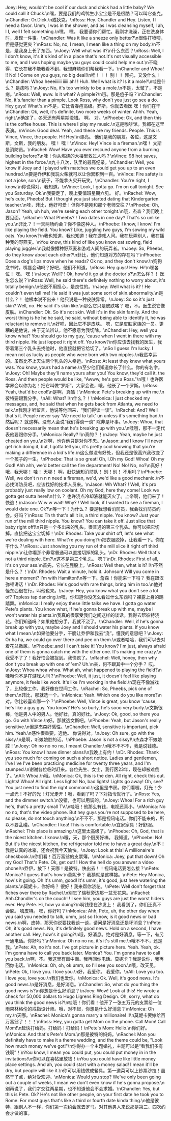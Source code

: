 Joey: Hey, wouldn't be cool if our duck and chick had a little baby? We could call it Chuck.\n嘿，要是我们的鸡鸭生小宝宝是不是很酷？可以叫它查克。\nChandler: Or.Dick.\n或狄克。\nRoss: Hey. Chandler and Hey. Listen, I I need a favor. Umm, I was in the shower, and as I was cleansing myself, I ah, I I, well I felt something.\n嘿。 嘿。 我要请你们帮忙。我刚才洗澡，正在洗身体时，发现一件事。\nChandler: Was it like a sneeze only better?\n很像打喷嚏，但是感觉更爽？\nRoss: No, no, I mean, I mean like a thing on my body.\n不是，是我身上长了东西。\nJoey: Well what was it?\n什么东西？\nRoss: Well, I I don't know, it's it's kind of in a place that's not.It's not visually accessible to me, and I was hoping maybe you guys could could help me out.\n不晓得，它长在我不能我看不到，我想麻烦你们帮我看一下。\nChandler and Whoa! !! No! ! Come on you guys, no big deal!\n哇！！！ 别！！ 拜托，又没什么！\nChandler: Whoa heeeiiiiii iiiii ah! ! Huh. Well what is it? Is it a mole?\n哇是什么？ 是痣吗？\nJoey: No, it's too wrinkly to be a mole.\n不是，太皱了，不是痣。\nRoss: Well, eww. Is it what? A pimple?\n哦。那是痘子吗？\nChandler: No, it's.fancier than a pimple. Look Ross, why don't you just go see a do. Hey guys! What's.\n不是，它比青春痘高级。罗斯，你就去看医 嘿！你们在干\nChandler: Ok, well, it's definite, two more weeks of winter. Ahhh. Yeah, right.\n确定了，冬天还有两星期没错。 啊。 对。\nPhoebe: Ok, and then this is the coffee house. This is where I play my music.\n这是咖啡馆。我都在这里表演。\nVince: Good deal. Yeah, and these are my friends. People. This is Vince, Vince, the people. Hi! Hey!\n漂亮。 他们是我的朋友。各位，这是文斯，文斯，我的朋友。 嘿！ 嘿！\nVince: Hey! Vince is a fireman.\n嘿！ 文斯是消防员。\nRachel: Wow! Have you ever rescued anyone from a burning building before?\n哇！你从燃烧的大楼里救过人吗？\nVince: 98 hot saves, highest in the force.\n九十八次，队里的最高纪录。\nChandler: Well, you know if Joey and I played with matches we could get you up to an even hundred.\n要是乔伊和我玩火柴就可以让你累积到一百。\nVince: Fire safety is not a joke, son.\n孩子，不能拿火灾开玩笑。\nChandler: You're right, I know.\n你说得对，我知道。\nVince: Look, I gotta go. I'm on call tonight. See you Saturday. Ok.\n我要走了，晚上要值班星期六见。 好。\nRachel: Wow, he's cute, Pheebs! But I thought you just started dating that Kindergarten teacher.\n哇，菲比，他好可爱！但你不是刚和那个老师交往？\nPhoebe: Oh, Jason? Yeah, uh huh, we're seeing each other tonight.\n哦，杰森？我们晚上要见面。\nRachel: What Pheebs? ! Two dates in one day? That's so unlike you.\n菲比？！一天两场约会？你不像这种人。\nPhoebe: I know, I know! I'm like playing the field. You know? Like, juggling two guys, I'm sowing my wild oats. You know?\n我也知道，我也知道！我在游戏人间。我在玩弄别人，我在播种我的野燕麦。\nYou know, this kind of like you know oat sowing, field playing juggler.\n我就像播种野燕麦和游戏人间的玩弄者。\nJoey: So, Pheebs, do they know about each other?\n菲比，他们知道对方的存在吗？\nPhoebe: Does a dog's lips move when he reads? Ok no, and they don't know.\n狗狗念书时，嘴唇会动吗？好吧，他们不知道。\nRoss: Hey guys! Hey. Hi!\n嘿各位！ 嘿。 嘿！\nJoey: Well? ! Ok, how'd it go at the doctor's?\n怎么样？！ 医生怎么说？\nRoss: Well, he said there's definitely nothing to worry about, it's totally benign.\n他说不用担心，是良性的。\nJoey: Well what is it? ! He couldn't even tell me! He said it was just some sort of skin.abnormality.\n是什么？！ 他根本说不出来！他只说是一种皮肤异常。\nJoey: So so it's just skin? Well, no. He said it's skin like.\n那么它只是皮肤咯？ 嗯，不。医生说它像皮肤。\nChandler: Ok. So it's not skin. Well it's in the skin family. And the worst thing is he he he said, he said, without being able to identify it, he was reluctant to remove it.\n好吧，因此它不是皮肤。 嗯，它是皮肤家族的一员。更糟的是他说，由于无法辨认，他不愿意为我切除。\nChandler: Hey, well you know what? You should go to my guy, 'cause when I went in there with my third nipple. He just lopped it right off. You know?\n你应该去找我的医生，我带着第三个乳头去找他时，他直接就把它给切了。\nSo I guess I'm lucky. I mean not as lucky as people who were born with two nipples.\n我蛮幸运的。虽然比不上天生两个乳头的人幸运。\nRoss: At least they knew what yours was. You know, yours had a name.\n至少他们知道你长了什么。你的有名字。\nJoey: Oh! Maybe they'll name yours after you! You know, they'd call it, the Ross. And then people would be like, "Awww, he's got a Ross."\n哦！也许医学界会以你为名！把它叫做“罗斯”。大家会说，哦，他长了一个罗斯。\nRoss: Yeah, that'd be cool!\n是啊，真酷！\nMonica: Pete's breaking up with me.\n彼特要跟我分手。\nAll: What? !\n什么？！\nMonica: I just checked my messages, and, he said that when he gets back from Atlanta, we need to talk.\n我刚才听留言，他说等他回来，“我们得谈一谈”。\nRachel: And? Well that's it. People never say 'We need to talk' un unless it's something bad.\n然后呢？ 就这样。没有人会说“我们得谈一谈” 除非是坏事。\nJoey: Whoa, that doesn't necessarily mean that he's breaking up with you.\n哇哦，那不一定代表他要跟你分手。\nMonica: Really? !\n真的？！\nJoey: Yeah, maybe he just cheated on you.\n对啊，也许他只是对你不忠。\nJason:.and I know I'll never get rich doing it, but, I gotta tell you, it's pretty cool knowing that you're making a difference in a kid's life.\n这么做没有好处，但我还是很高兴我改变了一个孩子的一生。\nPhoebe: That is so great! Oh, I.Oh my God! Whoa! Oh my God! Ahh ahh, we'd better call the fire department! No! No! No, no?\n真好！哦，我天哪！ 哇！ 天哪！ 啊，赶快通知消防队！ 别！别！ 不用吗？\nPhoebe: Well, we don't n n n n need a fireman, we'd, we'd like a good mechanic.\n不必找消防员吧，应该找好的技术人员来。\nJason: Wh What? ! Well, it's pro probably just really low on coolant. Oh my God, here they come! Look we gotta get outta here!\n什么？ 也许浇点冷却液就能灭火了。上帝啊，他们来了！快逃！\nJason: W w w wait! Why? ! Well look, if I wanted to see a fireman, I would date one. Ok?\n等一下！为什么？ 要是我想看消防员，我会找消防员约会。好吗？\nRoss: Th th that's all it is, a third nipple. You know? Just your run of the mill third nipple. You know? You can take it off. Just slice that baby right off!\n只是一个多出来的乳头。很普通的第三个乳头。你可以把它切掉。直接把这宝宝切掉！\nDr. Rhodes: Take your shirt off, let's see what we're dealing with here. What're you doing?\n把衣服脱掉，让我看一下。你在干什么？\nRoss: Just showing you my run of the mill slice it right off third nipple.\n让你看那个非常普通可以直接切掉的乳头。\nDr. Rhodes: Well that's not a third nipple. Em?\n这不是第三个乳头。 嗯？\nDr. Rhodes: First of all, it's on your ass.\n首先，它长在屁股上。\nRoss: Well then, what is it? !\n不然是什么？！\nDr. Rhodes: Wait a minute, hold it. Johnson! Will you come in here a moment? I'm with Hamilton!\n等一下。詹森！你能来一下吗？ 我在跟汉弥顿讲话！\nDr. Rhodes: He's good with rare things, bring him in too.\n他对怪东西很在行，叫他也来。\nJoey: Hey, you know what you don't see a lot of? Topless tap dancing.\n嘿，你知道你没怎么看过什么东西吗？裸露上身的踢踏舞。\nMonica: I really enjoy these little talks we have. I gotta go water Pete's plants. You know what, if he's gonna break up with me, maybe I won't water his plants.\n我真的很享受我们之间这样的谈话。我得去帮彼特浇花。你们知道吗？如果他想分手，我就不浇了。\nChandler: Well, if he's gonna break up with you, maybe Joey and I should water his plants. If you know what I mean.\n如果他要分手，干脆让乔伊和我去“浇”。懂我的意思吧？\nJoey: Or ha ha, we could go over there and pee on them.\n或者哈哈，我们可以去对着花盆撒尿。\nPhoebe:.and I I can't take it! You know? I'm just, always afraid one of them is gonna catch me with the other one. It's making me crazy.\n我受不了了！我好怕会被捉到。我快疯了。\nRachel: Well, honey, then why don't you break up with one of 'em? Uh.\n亲，何不跟其中一个分手？ 哎。\nJoey: Whoa whoa whoa. What ah, what happened to playing the field?\n哇哦你不是在游戏人间？\nPhoebe: Well, it just, it doesn't feel like playing anymore, it feels like work. It's like I'm working in the field.\n现在不像游戏了，比较像工作。我好像在世间工作。\nRachel: So, Pheebs, pick one of them.\n菲比，那就选一个。\nMonica: Yeah. Which one do you like more?\n对。你比较喜欢哪一个？\nPhoebe: Well, Vince is great, you know 'cause, he's like a guy guy. You know? He's so burly, he's sooo very burly.\n文斯很棒，他是男人中的男人。他好壮，真的好壮。\nJoey: Ok, good, so there you go. Go with Vince.\n好。那就选文斯吧。\nPhoebe: Yeah, but Jason's really sensitive.\n但是杰森好感性。\nChandler: Well, sensitive is important, pick him. Yeah.\n感性很重要，选他。 你说得对。\nJoey: Oh sure, go with the sissy.\n是啊，听娘娘腔的话。\nPhoebe: Jason is not a sissy!\n杰森才不娘娘腔！\nJoey: Oh no no no no, I meant Chandler.\n哦不不不不，我是说钱德。\nRoss: You know I have dinner plans!\n我晚上有约！\nDr. Rhodes: Thank you soo much for coming on such a short notice. Ladies and gentlemen, I've I've I've been practicing medicine for twenty three years, and I'm stumped.\n谢谢各位临时赶来。各位先生、女士，我行医23年，现在却被难倒了。\nAll: Whoa.\n哦。\nMonica: Ok, this is the den. All right, check this out. Lights! Whoa! All right. Less lights! No, bad lights! Lights go away! Oh, see? You just need to find the right command.\n这里是书房。你们看喔，灯光！少一点光！不好的光！灯光走开！哦，看到了吗？下对指令就行了。\nRoss: Yes, and the dimmer switch.\n没错，也可以用调的。\nJoey: Whoa! For a rich guy he's, that's a pretty small TV.\n哇哦！他那么有钱，电视还真小。\nMonica: No no no, that's the video phone. But hey guys you're not supposed to be here, so please, do not touch anything.\n不不不，那是视讯电话。你们不能来的，所以不要乱碰。\nChandler: I kea! This is comfortable.\n宜家家具！好舒服。\nRachel: This place is amazing.\n这里太高级了。\nPhoebe: Oh, God, that is the nicest kitchen. I know.\n哦，天，那个厨房好棒。 我知道。\nPhoebe: No! But it's the nicest kitchen, the refrigerator told me to have a great day.\n不！我是认真的冰箱，还会祝我今天愉快。\nJoey: Look at this! A millionaire's checkbook.\n你们看！百万富翁的支票簿。\nMonica: Joey, put that down! Oh my God! That's Pete. Ok, get out! ! How the hell do you answer a video phone!\n乔伊，放下！天哪！是彼特。快出去！！视讯电话要怎么接？\nPete: Monica? I guess that's how.\n莫妮卡？ 我猜就是这样接。\nPete: Hey Monica, how's it going. Oh it's umm, good! It's umm, it's good, just here watering the plants.\n莫妮卡，你好吗？ 很好！我来帮你浇花。\nPete: Well don't forget that fiches over there by Rachel.\n别忘了瑞秋旁边那一盆无花果。\nRachel: Ahh.Chandler's on the couch! ! I see him, you guys are just the worst hiders ever. Hey Pete. Hi, how ya doing?\n啊钱德在沙发上！ 我看到了，你们还真不会躲。 嗨皮特。 嘿，你好吗？\nMonica: Ahh, Pete, uh, the other day when you said you needed to talk, umm, just so I know, is it good news or bad news.\n啊，皮特，那天你说要找我谈一谈，请问是好消息还是坏消息？\nPete: Oh, it's good news. No, it's definitely good news. Hold on a second, I have another call. Hey, how's it going?\n哦，好消息。绝对是好消息。等一下，有另一通电话。你好吗？\nMonica: Oh no no no, it's it's still me.\n哦不不不，还是我。\nPete: Ah, no it's not. I've got picture in picture here. Yeah. Yeah, ok. I'm gonna have to call you back later. Monica? You. I'm gonna have to call you back.\n啊，不。我这里有画中画。我再回你电话。莫妮卡？我是说你，我再回你电话。\nMonica: Oh, oh, ok umm, so I'll see you soon.\n哦，改天见。\nPete: Ok, I love you. I love you.\n好，我爱你。 我爱你。\nAll: Love you too. I love you, love you.\n我们也爱你。\nMonica: Ok. Well, it's good news. It's good news.\n是好消息，是好消息。\nChandler: So, what do you thing the good news is?\n你想是什么好消息？\nJoey: Wow! Look at this! He wrote a check for 50,000 dollars to Hugo Ligrens Ring Design. Oh, sorry, what do you think the good news is?\n哇哦！你们看！他开了一张五万元的支票给一位雨果林格伦的戒指设计师。哦，对不起，你想是什么好消息？\nMonica: Oh my.\n天哪。\nRachel: Monica's gonna marry a millionaire! !!\n莫妮卡要嫁给百万富翁了！！！\nRoss: Hey, you gotta get Mom on the phone. Call Mom! Call Mom!\n赶快打给妈。打给妈！打给妈！\nPete's Mom: Hello.\n你们好。\nMonica: And that's Pete's Mom.\n那是彼特的妈妈。\nRachel: Mon you definitely have to make it a theme wedding, and the theme could be, "Look how much money we've got!"\n你得办一个主题婚礼，主题可以是“看我们多有钱啊”！\nYou know, I mean you could put, you could put money in in the invitations!\n你可以在喜帖里放钱！\nYou you could have like little money place settings. And ah, you could start with a money salad! I mean it'll be dry, but people will like it.\n你可以用钱做成餐具。第一道菜可以上钞票沙拉！虽然干了点，绝对受欢迎。\nMonica: Would you stop? We've only been going out a couple of weeks, I mean we don't even know if he's gonna propose.\n别再说了，我们才交往两星期，也不知道他会不会求婚。\nChandler: Yes, but this is Pete. Ok? He's not like other people, on your first date he took you to Rome. For most guys that's like a third or fourth date kinda thing.\n他是彼特，跟别人不一样，你们第一次约会就去罗马。对其他男人来说那是第三、四次约会才做的事。
        